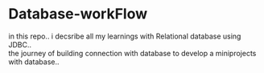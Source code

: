 # Database-workFlow
in this repo.. i decsribe all my learnings with Relational database using JDBC..
<br>
the journey of  building connection with database to develop a miniprojects with database..

